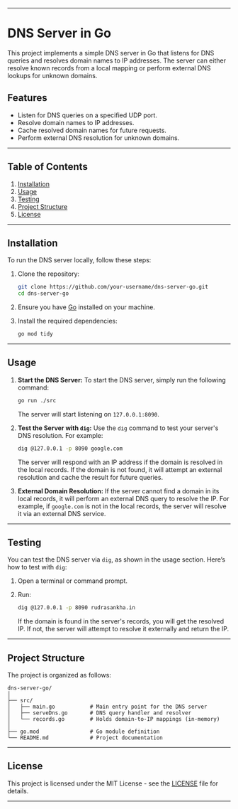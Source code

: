 

---

# DNS Server in Go

This project implements a simple DNS server in Go that listens for DNS queries and resolves domain names to IP addresses. The server can either resolve known records from a local mapping or perform external DNS lookups for unknown domains.

## Features
- Listen for DNS queries on a specified UDP port.
- Resolve domain names to IP addresses.
- Cache resolved domain names for future requests.
- Perform external DNS resolution for unknown domains.

---

## Table of Contents
1. [Installation](#installation)
2. [Usage](#usage)
3. [Testing](#testing)
4. [Project Structure](#project-structure)
5. [License](#license)

---

## Installation

To run the DNS server locally, follow these steps:

1. Clone the repository:
   ```bash
   git clone https://github.com/your-username/dns-server-go.git
   cd dns-server-go
   ```

2. Ensure you have [Go](https://golang.org/dl/) installed on your machine.

3. Install the required dependencies:
   ```bash
   go mod tidy
   ```

---

## Usage

1. **Start the DNS Server:**
   To start the DNS server, simply run the following command:
   ```bash
   go run ./src
   ```
   The server will start listening on `127.0.0.1:8090`.

2. **Test the Server with `dig`:**
   Use the `dig` command to test your server's DNS resolution. For example:
   ```bash
   dig @127.0.0.1 -p 8090 google.com
   ```

   The server will respond with an IP address if the domain is resolved in the local records. If the domain is not found, it will attempt an external resolution and cache the result for future queries.

3. **External Domain Resolution:**
   If the server cannot find a domain in its local records, it will perform an external DNS query to resolve the IP. For example, if `google.com` is not in the local records, the server will resolve it via an external DNS service.

---

## Testing

You can test the DNS server via `dig`, as shown in the usage section. Here’s how to test with `dig`:

1. Open a terminal or command prompt.
2. Run:
   ```bash
   dig @127.0.0.1 -p 8090 rudrasankha.in
   ```

   If the domain is found in the server's records, you will get the resolved IP. If not, the server will attempt to resolve it externally and return the IP.

---

## Project Structure

The project is organized as follows:

```
dns-server-go/
│
├── src/
│   ├── main.go           # Main entry point for the DNS server
│   ├── serveDns.go       # DNS query handler and resolver
│   └── records.go        # Holds domain-to-IP mappings (in-memory)
│
├── go.mod                # Go module definition
└── README.md             # Project documentation
```

---

## License

This project is licensed under the MIT License - see the [LICENSE](LICENSE) file for details.

---
